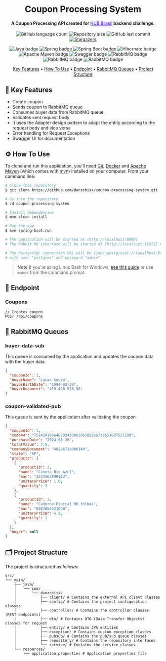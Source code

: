 
<h1 align="center">
  <br>
  Coupon Processing System
  <br>
</h1>

<h4 align="center">A Coupon Processing API created for <a href="https://hubbrasil.com.br" target="_blank" style="color: #653AFB">HUB Brasil</a> backend challenge.</h4>

<p align="center">
  <img alt="GitHub language count" src="https://img.shields.io/github/languages/count/danzobiss/inventory-management-system?color=%23b70ac7">
  <img alt="Repository size" src="https://img.shields.io/github/repo-size/danzobiss/coupon-processing-system">
  <img alt="GitHub last commit" src="https://img.shields.io/github/last-commit/danzobiss/coupon-processing-system?color=%23ff1c1c">
  <a href="https://github.com/danzobiss/inventory-management-system/stargazers">
    <img alt="Stargazers" src="https://img.shields.io/github/stars/danzobiss/coupon-processing-system?style=social&color=%23ff1c1c">
  </a>
</p>
<p align="center">
  <img alt="Java badge" src="https://img.shields.io/badge/Java-ED8B00?style=for-the-badge&logo=openjdk&logoColor=white">
  <img alt="Spring badge" src="https://img.shields.io/badge/Spring-6DB33F?style=for-the-badge&logo=spring&logoColor=white">
  <img alt="Spring Boot badge" src="https://img.shields.io/badge/Spring Boot-6DB33F?style=for-the-badge&logo=springboot&logoColor=white">
  <img alt="Hibernate badge" src="https://img.shields.io/badge/Hibernate-59666C?style=for-the-badge&logo=hibernate&logoColor=white">
  <img alt="Apache Maven badge" src="https://img.shields.io/badge/Apache Maven-C71A36?style=for-the-badge&logo=apache-maven&logoColor=white">
  <img alt="Swagger badge" src="https://img.shields.io/badge/Swagger-85EA2D?style=for-the-badge&logo=swagger&logoColor=white">
  <img alt="RabbitMQ badge" src="https://img.shields.io/badge/Rabbit MQ-FF6600?style=for-the-badge&logo=rabbitmq&logoColor=white">
  <img alt="RabbitMQ badge" src="https://img.shields.io/badge/PostgreSQL-4169E1?style=for-the-badge&logo=postgresql&logoColor=white">
  <img alt="RabbitMQ badge" src="https://img.shields.io/badge/Docker-2496ED?style=for-the-badge&logo=docker&logoColor=white">
</p>

<p align="center">
  <a href="#-key-features">Key Features</a> •
  <a href="#-how-to-use">How To Use</a> •
  <a href="#-endpoint">Endpoint</a> •
  <a href="#-rabbitmq-queues">RabbitMQ Queues</a> •
  <a href="#-project-structure">Project Structure</a>
</p>

## 🔑 Key Features

* Create coupon
* Sends coupon to RabbitMQ queue
* Consumes buyer data from RabbitMQ queue
* Validates sent request body
* It uses the Adapter design pattern to adapt the entity according to the request body and vice versa
* Error handling for Request Exceptions
* Swagger UI for documentation

## ⚙ How To Use

To clone and run this application, you'll need [Git](https://git-scm.com), [Docker](https://www.docker.com/products/docker-desktop/) and [Apache Maven](https://maven.apache.org/download.cgi) (which comes with [mvn](https://mvnrepository.com)) installed on your computer. From your command line:

```bash
# Clone this repository
$ git clone https://github.com/danzobiss/coupon-processing-system.git

# Go into the repository
$ cd coupon-processing-system

# Install dependencies
$ mvn clean install

# Run the app
$ mvn spring-boot:run

# The application will be started at [http://localhost:8080]
# The Rabbit MQ interface will be started at [http://localhost:15672] with username "guest" and password "guest"

# The PostgreSQL connection URL will be [jdbc:postgresql://localhost:5432/coupon_processing_system]
# with user "postgres" and password "admin"
```

> **Note**
> If you're using Linux Bash for Windows, [see this guide](https://www.howtogeek.com/261575/how-to-run-graphical-linux-desktop-applications-from-windows-10s-bash-shell/) or use `maven` from the command prompt.


## 📡 Endpoint

### Coupons
```http
// Creates coupon
POST /api/coupons
```


## 🐇 RabbitMQ Queues

### buyer-data-sub
This queue is consumed by the application and updates the coupon data with the buyer data.
```json
{
  "couponId": 1,
  "buyerName": "Lucas Souza",
  "buyerBirthDate": "1994-03-29",
  "buyerDocument": "419.438.578.98"
}
```

### coupon-validated-pub
This queue is sent by the application after validating the coupon
```json
{
  "couponId": 1,
  "code44": "75142018464820341008386582266732651087527208",
  "purchaseDate": "2024-08-26",
  "totalValue": 7.5,
  "companyDocument": "48296726000140",
  "state": "SP",
  "products": [
    {
      "productId": 2,
      "name": "Caneta Bic Azul",
      "ean": "1234567890123",
      "unitaryPrice": 1.0,
      "quantity": 3
    },
    {
      "productId": 3,
      "name": "Caderno Espiral 96 folhas",
      "ean": "0987654321098",
      "unitaryPrice": 4.5,
      "quantity": 1
    }
  ],
  "buyer": null
}
```


## 🗂️ Project Structure

The project is structured as follows:

```output
src/
└── main/
    ├── java/
    │   └── com/
    │       └── danzobiss/
    │           ├── client/ # Contains the external API client classes
    │           ├── config/ # Contains the project configuration classes
    │           ├── controller/ # Contains the controller classes (REST endpoints)
    │           ├── dto/ # Contains DTO (Data Transfer Objects) classes for request
    │           ├── entity/ # Contains JPA entities
    │           ├── exception/ # Contains custom exception classes
    │           ├── pubsub/ # Contains the pub/sub queue classes
    │           ├── repository/ # Contains the repository interfaces
    │           └── service/ # Contains the service classes
    └── resources/
        └── application.properties # Application properties file
```

